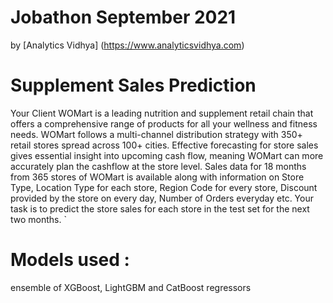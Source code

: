 # Jobathon September 2021
by [Analytics Vidhya] (https://www.analyticsvidhya.com)

# Supplement Sales Prediction

Your Client WOMart is a leading nutrition and supplement retail chain that offers a comprehensive range of products for all your wellness and fitness needs. WOMart follows a multi-channel distribution strategy with 350+ retail stores spread across 100+ cities. Effective forecasting for store sales gives essential insight into upcoming cash flow, meaning WOMart can more accurately plan the cashflow at the store level. Sales data for 18 months from 365 stores of WOMart is available along with information on Store Type, Location Type for each store, Region Code for every store, Discount provided by the store on every day, Number of Orders everyday etc. Your task is to predict the store sales for each store in the test set for the next two months.  `

# Models used :
ensemble of XGBoost, LightGBM and CatBoost regressors
